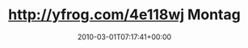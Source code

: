 ---
retweeted: false
source: <a href="http://twitter.com" rel="nofollow">Twitter Web Client</a>
entities:
  hashtags: []
  symbols: []
  user_mentions: []
  urls: []
display_text_range:
- '0'
- '91'
favorite_count: '1'
id_str: '9815198905'
truncated: false
retweet_count: '0'
id: '9815198905'
created_at: Mon Mar 01 07:17:41 +0000 2010
favorited: false
full_text: 'http://yfrog.com/4e118wj Montag: Systeme aus dem Wochenende-Runlevel hochfahren.
  Yaaaawoll!'
lang: de
tags:
- pesos:twitter
date: '2010-03-01T07:17:41+00:00'
src: https://twitter.com/bascht/status/9815198905
original_url: https://twitter.com/bascht/status/9815198905
type: twitter_tweet
text: 'http://yfrog.com/4e118wj Montag: Systeme aus dem Wochenende-Runlevel hochfahren.
  Yaaaawoll!'
title: http://yfrog.com/4e118wj Montag

---